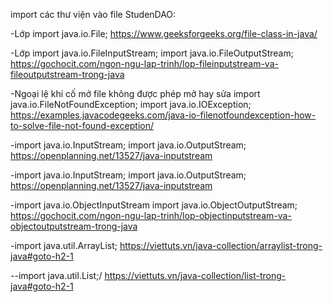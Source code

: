 import các thư viện vào file StudenDAO:

-Lớp import java.io.File;
https://www.geeksforgeeks.org/file-class-in-java/

-Lớp import java.io.FileInputStream;
    import java.io.FileOutputStream;
https://gochocit.com/ngon-ngu-lap-trinh/lop-fileinputstream-va-fileoutputstream-trong-java

-Ngoại lệ khi cố mở file không được phép mở hay sửa
      import java.io.FileNotFoundException; 
      import java.io.IOException;
https://examples.javacodegeeks.com/java-io-filenotfoundexception-how-to-solve-file-not-found-exception/

-import java.io.InputStream;
import java.io.OutputStream;
https://openplanning.net/13527/java-inputstream

-import java.io.InputStream;
import java.io.OutputStream;
https://openplanning.net/13527/java-inputstream

-import java.io.ObjectInputStream
import java.io.ObjectOutputStream;
https://gochocit.com/ngon-ngu-lap-trinh/lop-objectinputstream-va-objectoutputstream-trong-java

-import java.util.ArrayList;
https://viettuts.vn/java-collection/arraylist-trong-java#goto-h2-1

--import java.util.List;/
https://viettuts.vn/java-collection/list-trong-java#goto-h2-1

